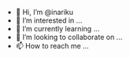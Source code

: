 - 👋 Hi, I’m @inariku
- 👀 I’m interested in ...
- 🌱 I’m currently learning ...
- 💞️ I’m looking to collaborate on ...
- 📫 How to reach me ...

<!---
inariku/inariku is a ✨ special ✨ repository because its `README.md` (this file) appears on your GitHub profile.
You can click the Preview link to take a look at your changes.
--->
